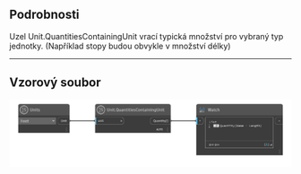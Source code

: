 ## Podrobnosti
Uzel Unit.QuantitiesContainingUnit vrací typická množství pro vybraný typ jednotky. (Například stopy budou obvykle v množství délky)
___
## Vzorový soubor

![Unit.QuantitiesContainingUnit](./DynamoUnits.Unit.QuantitiesContainingUnit_img.png)
